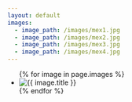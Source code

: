 ```yaml
---
layout: default
images:
  - image_path: /images/mex1.jpg
  - image_path: /images/mex2.jpg
  - image_path: /images/mex3.jpg
  - image_path: /images/mex4.jpg
---
```


<ul class="photo-gallery">
   {% for image in page.images %}
      <li>
          <img src="{{ image.image_path | prepend: site.baseurl }}" alt="{{ image.title }}" >
      </li>
   {% endfor %}
</ul>